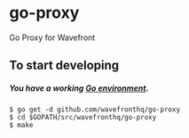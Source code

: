 # go-proxy
Go Proxy for Wavefront

## To start developing

##### You have a working [Go environment](https://golang.org/doc/install).

```
$ go get -d github.com/wavefronthq/go-proxy
$ cd $GOPATH/src/wavefronthq/go-proxy
$ make
```
